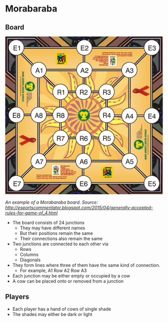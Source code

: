 # Morabaraba

## Board

![Board](Board.png)

*An example of a Morabaraba board.
Source: http://esportscommentator.blogspot.com/2015/04/generally-accepted-rules-for-game-of_4.html*

* The board consists of 24 junctions
    * They may have different names
    * But their positions remain the same
    * Their connections also remain the same
* Two junctions are connected to each other via
    * Rows
    * Columns
    * Diagonals
* They form lines where three of them have the same kind of connection.
    * For example, A1 Row A2 Row A3
* Each junction may be either empty or occupied by a cow
* A cow can be placed onto or removed from a junction

## Players

* Each player has a hand of cows of single shade
* The shades may either be dark or light
